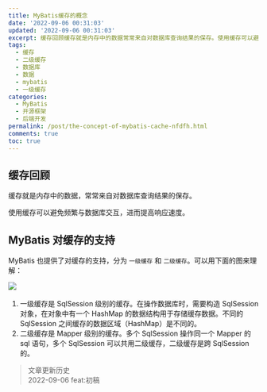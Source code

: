 ```yaml
---
title: MyBatis缓存的概念
date: '2022-09-06 00:31:03'
updated: '2022-09-06 00:31:03'
excerpt: 缓存回顾缓存就是内存中的数据常常来自对数据库查询结果的保存。使用缓存可以避免频繁与数据库交互进而提高响应速度。mybatis对缓存的支持mybatis也提供了对缓存的支持分为一级缓存和二级缓存。可以用下面的图来理解_​一级缓存是sqlsession级别的缓存。在操作数据库时需要构造sqlsession对象在对象中有一个hashmap的数据结构用于存储缓存数据。不同的sqlsession之间缓存的数据区域（hashmap）是不同的。二级缓存是mapper级别的缓存。多个sqlsession操作同一个mapp
tags:
  - 缓存
  - 二级缓存
  - 数据库
  - 数据
  - mybatis
  - 一级缓存
categories:
  - MyBatis
  - 开源框架
  - 后端开发
permalink: /post/the-concept-of-mybatis-cache-nfdfh.html
comments: true
toc: true
---
```

## 缓存回顾

缓存就是内存中的数据，常常来自对数据库查询结果的保存。

使用缓存可以避免频繁与数据库交互，进而提高响应速度。

## MyBatis 对缓存的支持

MyBatis 也提供了对缓存的支持，分为 `一级缓存` 和 `二级缓存`。可以用下面的图来理解：

![](https://img1.terwer.space/api/public/20220906003601.png)​

1. 一级缓存是 SqlSession 级别的缓存。在操作数据库时，需要构造 SqlSession 对象，在对象中有一个 HashMap 的数据结构用于存储缓存数据。不同的 SqlSession 之间缓存的数据区域（HashMap）是不同的。
2. 二级缓存是 Mapper 级别的缓存。多个 SqlSession 操作同一个 Mapper 的 sql 语句，多个 SqlSession 可以共用二级缓存，二级缓存是跨 SqlSession 的。

> 文章更新历史  
> 2022-09-06 feat:初稿
>